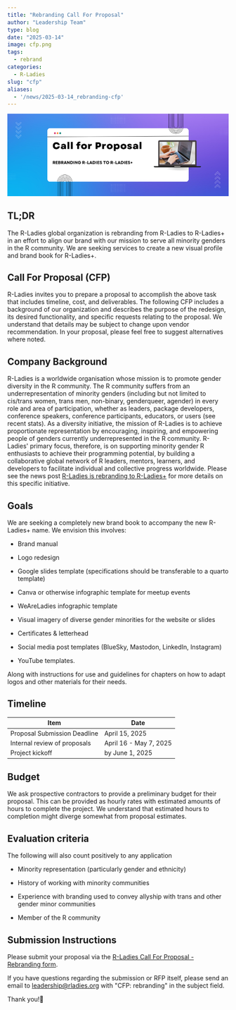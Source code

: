 ```yaml
---
title: "Rebranding Call For Proposal"
author: "Leadership Team"
type: blog
date: "2025-03-14"
image: cfp.png
tags:
  - rebrand
categories:
  - R-Ladies
slug: "cfp"
aliases:
  - '/news/2025-03-14_rebranding-cfp'
---
```


![Colors fade blue to violet left to right with white box in the middle that says Call for Proposal Rebranding R-Ladies to R-Ladies+; image of laptop adjacent.](cfp.png)

## TL;DR

The R-Ladies global organization is rebranding from R-Ladies to R-Ladies+ in an effort to align our brand with our mission to serve all minority genders in the R community.
We are seeking services to create a new visual profile and brand book for R-Ladies+.

## Call For Proposal (CFP)

R-Ladies invites you to prepare a proposal to accomplish the above task that includes timeline, cost, and deliverables.
The following CFP includes a background of our organization and describes the purpose of the redesign, its desired functionality, and specific requests relating to the proposal.
We understand that details may be subject to change upon vendor recommendation.
In your proposal, please feel free to suggest alternatives where noted.

## Company Background

R-Ladies is a worldwide organisation whose mission is to promote gender diversity in the R community.
The R community suffers from an underrepresentation of minority genders (including but not limited to cis/trans women, trans men, non-binary, genderqueer, agender) in every role and area of participation, whether as leaders, package developers, conference speakers, conference participants, educators, or users (see recent stats).
As a diversity initiative, the mission of R-Ladies is to achieve proportionate representation by encouraging, inspiring, and empowering people of genders currently underrepresented in the R community.
R-Ladies' primary focus, therefore, is on supporting minority gender R enthusiasts to achieve their programming potential, by building a collaborative global network of R leaders, mentors, learners, and developers to facilitate individual and collective progress worldwide.
Please see the news post [R-Ladies is rebranding to R-Ladies+](https://rladies.org/news/rebranding-rladies/) for more details on this specific initiative.

## Goals

We are seeking a completely new brand book to accompany the new R-Ladies+ name.
We envision this involves:

- Brand manual

- Logo redesign

- Google slides template (specifications should be transferable to a quarto template)

- Canva or otherwise infographic template for meetup events

- WeAreLadies infographic template

- Visual imagery of diverse gender minorities for the website or slides

- Certificates & letterhead

- Social media post templates (BlueSky, Mastodon, LinkedIn, Instagram)

- YouTube templates.

Along with instructions for use and guidelines for chapters on how to adapt logos and other materials for their needs.

## Timeline

| Item                         | Date                   |
| ---------------------------- | ---------------------- |
| Proposal Submission Deadline | April 15, 2025         |
| Internal review of proposals | April 16 - May 7, 2025 |
| Project kickoff              | by June 1, 2025        |

## Budget

We ask prospective contractors to provide a preliminary budget for their proposal.
This can be provided as hourly rates with estimated amounts of hours to complete the project.
We understand that estimated hours to completion might diverge somewhat from proposal estimates.

## Evaluation criteria

The following will also count positively to any application

- Minority representation (particularly gender and ethnicity)

- History of working with minority communities

- Experience with branding used to convey allyship with trans and other gender minor communities

- Member of the R community

## Submission Instructions

Please submit your proposal via the [R-Ladies Call For Proposal - Rebranding form](https://airtable.com/apphrsts5IruOEGJo/pagmZISNXBiAfDfpC/form).

If you have questions regarding the submission or RFP itself, please send an email to [leadership\@rladies.org](mailto:leadership@rladies.org) with "CFP: rebranding" in the subject field.

Thank you!💜

